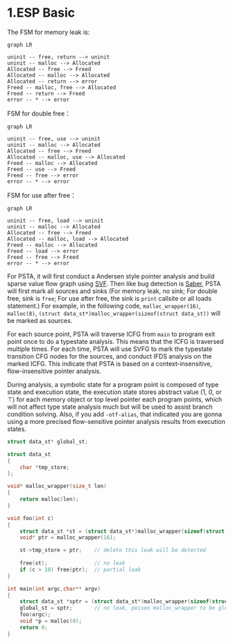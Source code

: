 
# 1.ESP Basic

The FSM for memory leak is:

```mermaid
graph LR

uninit -- free, return --> uninit
uninit -- malloc --> Allocated
Allocated -- free --> Freed
Allocated -- malloc --> Allocated
Allocated -- return --> error
Freed -- malloc, free --> Allocated
Freed -- return --> Freed
error -- * --> error
```

FSM for double free：

```mermaid
graph LR

uninit -- free, use --> uninit
uninit -- malloc --> Allocated
Allocated -- free --> Freed
Allocated -- malloc, use --> Allocated
Freed -- malloc --> Allocated
Freed -- use --> Freed
Freed -- free --> error
error -- * --> error
```

FSM for use after free：

```mermaid
graph LR

uninit -- free, load --> uninit
uninit -- malloc --> Allocated
Allocated -- free --> Freed
Allocated -- malloc, load --> Allocated
Freed -- malloc --> Allocated
Freed -- load --> error
Freed -- free --> Freed
error -- * --> error
```

For PSTA, it will first conduct a Andersen style pointer analysis and build sparse value flow graph using [SVF](https://github.com/SVF-tools/SVF).
Then like bug detection is [Saber](https://github.com/SVF-tools/SVF/tree/master/svf/include/SABER), PSTA will first mark all sources and sinks (For memory leak, no sink; For double free, sink is `free`; For use after free, the sink is `print` callsite or all loads statement.)
For example, in the following code, `malloc_wrapper(16)`, `malloc(8)`, `(struct data_st*)malloc_wrapper(sizeof(struct data_st))` will be marked as sources.

For each source point, PSTA will traverse ICFG from `main` to program exit point once to do a typestate analysis. 
This means that the ICFG is traversed multiple times.
For each time, PSTA will use SVFG to mark the typestate transition CFG nodes for the sources, and conduct IFDS analysis on the marked ICFG.
This indicate that PSTA is based on a context-insensitive, flow-insensitive pointer analysis.

During analysis, a symbolic state for a program point is composed of type state and execution state, the execution state stores abstract value (1, 0, or $\top$) for each memory object or top level pointer each program points,
which will not affect type state analysis much but will be used to assist branch condition solving.
Also, if you add `-otf-alias`, that indicated you are gonna using a more precised flow-sensitive pointer analysis results from execution states.

```c
struct data_st* global_st;

struct data_st 
{
    char *tmp_store;
};

void* malloc_wrapper(size_t len)
{
    return malloc(len);
}

void foo(int c)
{
    struct data_st *st = (struct data_st*)malloc_wrapper(sizeof(struct data_st));
    void* ptr = malloc_wrapper(16);

    st->tmp_store = ptr;    // delete this leak will be detected
    
    free(st);               // no leak
    if (c > 10) free(ptr);  // partial leak
}

int main(int argc,char** argv) 
{
    struct data_st *sptr = (struct data_st*)malloc_wrapper(sizeof(struct data_st));
    global_st = sptr;       // no leak, poison malloc_wrapper to be global
    foo(argc);
    void *p = malloc(8);
    return 0;
}
```